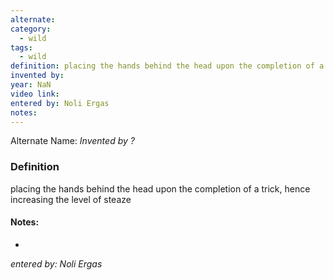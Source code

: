 ```yaml
---
alternate: 
category:
  - wild
tags:
  - wild
definition: placing the hands behind the head upon the completion of a trick, hence increasing the level of steaze
invented by: 
year: NaN
video link: 
entered by: Noli Ergas
notes: 
---
```

Alternate Name: 
*Invented by ?*

### Definition
placing the hands behind the head upon the completion of a trick, hence increasing the level of steaze


#### Notes:
- 
*entered by: Noli Ergas*
